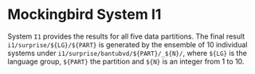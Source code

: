 # Mockingbird System I1

System `I1` provides the results for all five data partitions. The final result `i1/surprise/${LG}/${PART}` is generated by the ensemble of 10 individual systems under `i1/surprise/bantubvd/${PART}/_${N}/`, where `${LG}` is the language group, `${PART}` the partition and `${N}` is an integer from 1 to 10.
